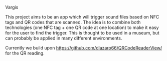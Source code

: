 Vargis

This project aims to be an app which will trigger sound files based on NFC tags and QR codes that are scanned. The idea is to combine both technologies (one NFC tag + one QR code at one location) to make it easy for the user to find the trigger. This is thought to be used in a museum, but can probably be applied in many different environments.

Currently we build upon https://github.com/dlazaro66/QRCodeReaderView/ for the QR reading.